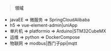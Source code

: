 > #### 领域

- javaEE => 微服务 => SpringCloudAlibaba
- h5 => vue-element-admin|uniApp
- 单片机 => platformio => Arduino|STM32CubeMX
- 运维 => python => DockerCompose
- 物联网 => modbus|西门子ppi|mqtt

